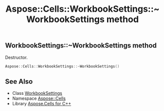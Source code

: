 ﻿---
title: Aspose::Cells::WorkbookSettings::~WorkbookSettings method
linktitle: ~WorkbookSettings
second_title: Aspose.Cells for C++ API Reference
description: 'Aspose::Cells::WorkbookSettings::~WorkbookSettings method. Destructor in C++.'
type: docs
weight: 200
url: /cpp/aspose.cells/workbooksettings/~workbooksettings/
---
## WorkbookSettings::~WorkbookSettings method


Destructor.

```cpp
Aspose::Cells::WorkbookSettings::~WorkbookSettings()
```

## See Also

* Class [WorkbookSettings](../)
* Namespace [Aspose::Cells](../../)
* Library [Aspose.Cells for C++](../../../)
